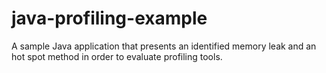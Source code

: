 # java-profiling-example
A sample Java application that presents an identified memory leak and an hot spot method in order to evaluate profiling tools.
